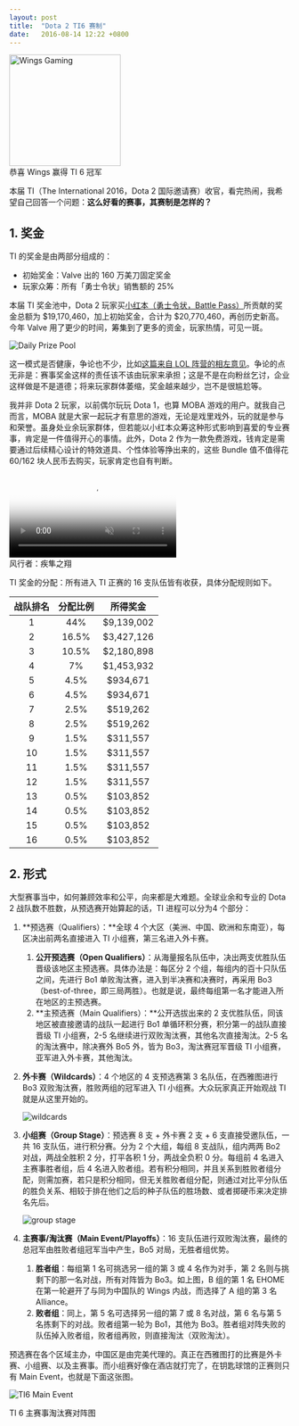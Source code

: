 ```yaml
---
layout: post
title:  "Dota 2 TI6 赛制"
date:   2016-08-14 12:22 +0800
---
```


<img src="/files/2016/08/14/Wings.png" width="200" height="200" alt="Wings Gaming">
<figcaption>恭喜 Wings 赢得 TI 6 冠军</figcaption>

本届 TI（The International 2016，Dota 2 国际邀请赛）收官，看完热闹，我希望自己回答一个问题：**这么好看的赛事，其赛制是怎样的？**

## 1. 奖金

TI 的奖金是由两部分组成的：

- 初始奖金：Valve 出的 160 万美刀固定奖金
- 玩家众筹：所有「勇士令状」销售额的 25%

本届 TI 奖金池中，Dota 2 玩家买[小红本（勇士令状，Battle Pass）]所贡献的奖金总额为 $19,170,460，加上初始奖金，合计为 $20,770,460，再创历史新高。今年 Valve 用了更少的时间，筹集到了更多的资金，玩家热情，可见一斑。

![Daily Prize Pool](/files/2016/08/14/daily-prize-pool.png)

这一模式是否健康，争论也不少，比如[这篇来自 LOL 阵营的相左意见]。争论的点无非是：赛事奖金这样的责任该不该由玩家来承担；这是不是在向粉丝乞讨，企业这样做是不是道德；将来玩家群体萎缩，奖金越来越少，岂不是很尴尬等。

我并非 Dota 2 玩家，以前偶尔玩玩 Dota 1，也算 MOBA 游戏的用户。就我自己而言，MOBA 就是大家一起玩才有意思的游戏，无论是戏里戏外，玩的就是参与和荣誉。虽身处业余玩家群体，但若能以小红本众筹这种形式影响到喜爱的专业赛事，肯定是一件值得开心的事情。此外，Dota 2 作为一款免费游戏，钱肯定是需要通过后续精心设计的特效道具、个性体验等挣出来的，这些 Bundle 值不值得花 60/162 块人民币去购买，玩家肯定也自有判断。

<video muted="" controls poster="http://cdn.dota2.com.cn/apps/dota2/videos/international2016/battle_pass/hero_videos/windranger_ti6_bow.png" loop="" preload="auto">
	<source type="video/mp4" src="http://cdn.dota2.com.cn/apps/dota2/videos/international2016/battle_pass/hero_videos/windranger_ti6_bow.mp4?v=3512705">
	<source type="video/webm" src="http://cdn.dota2.com.cn/apps/dota2/videos/international2016/battle_pass/hero_videos/windranger_ti6_bow.webm?v=3512705">
</video>
<figcaption>风行者：疾隼之翔</figcaption>

TI 奖金的分配：所有进入 TI 正赛的 16 支队伍皆有收获，具体分配规则如下。

| 战队排名 | 分配比例  |    所得奖金    |
| :--: | :---: | :--------: |
|  1   |  44%  | $9,139,002 |
|  2   | 16.5% | $3,427,126 |
|  3   | 10.5% | $2,180,898 |
|  4   |  7%   | $1,453,932 |
|  5   | 4.5%  |  $934,671  |
|  6   | 4.5%  |  $934,671  |
|  7   | 2.5%  |  $519,262  |
|  8   | 2.5%  |  $519,262  |
|  9   | 1.5%  |  $311,557  |
|  10  | 1.5%  |  $311,557  |
|  11  | 1.5%  |  $311,557  |
|  12  | 1.5%  |  $311,557  |
|  13  | 0.5%  |  $103,852  |
|  14  | 0.5%  |  $103,852  |
|  15  | 0.5%  |  $103,852  |
|  16  | 0.5%  |  $103,852  |



## 2. 形式

大型赛事当中，如何兼顾效率和公平，向来都是大难题。全球业余和专业的 Dota 2 战队数不胜数，从预选赛开始算起的话，TI 进程可以分为4 个部分：

1. **预选赛（Qualifiers）：**全球 4 个大区（美洲、中国、欧洲和东南亚），每区决出前两名直接进入 TI 小组赛，第三名进入外卡赛。

   1. **公开预选赛（Open Qualifiers）**：从海量报名队伍中，决出两支优胜队伍晋级该地区主预选赛。具体办法是：每区分 2 个组，每组内的百十只队伍之间，先进行 Bo1 单败淘汰赛，进入到半决赛和决赛时，再采用 Bo3（best-of-three，即三局两胜）。也就是说，最终每组第一名才能进入所在地区的主预选赛。
   2. **主预选赛（Main Qualifiers）：**公开选拔出来的 2 支优胜队伍，同该地区被直接邀请的战队一起进行 Bo1 单循环积分赛，积分第一的战队直接晋级 TI 小组赛，2-5 名继续进行双败淘汰赛，其他名次直接淘汰。2-5 名的淘汰赛中，除决赛外 Bo5 外，皆为 Bo3，淘汰赛冠军晋级 TI 小组赛，亚军进入外卡赛，其他淘汰。

2. **外卡赛（Wildcards）**：4 个地区的 4 支预选赛第 3 名队伍，在西雅图进行 Bo3 双败淘汰赛，胜败两组的冠军进入 TI 小组赛。大众玩家真正开始观战 TI 就是从这里开始的。

   ![wildcards](/files/2016/08/14/wildcards.jpg)

3. **小组赛（Group Stage）**：预选赛 8 支 + 外卡赛 2 支 + 6 支直接受邀队伍，一共 16 支队伍，进行积分赛。分为 2 个大组，每组 8 支战队，组内两两 Bo2 对战，两战全胜积 2 分，打平各积 1 分，两战全负积 0 分。每组前 4 名进入主赛事胜者组，后 4 名进入败者组。若有积分相同，并且关系到胜败者组分配，则需加赛，若只是积分相同，但无关胜败者组分配，则通过对比平分队伍的胜负关系、相较于排在他们之后的种子队伍的胜场数、或者掷硬币来决定排名先后。

   ![group stage](/files/2016/08/14/group-stage.jpg)

4. **主赛事/淘汰赛（Main Event/Playoffs）**：16 支队伍进行双败淘汰赛，最终的总冠军由胜败者组冠军当中产生，Bo5 对局，无胜者组优势。

   1. **胜者组**：每组第 1 名可挑选另一组的第 3 或 4 名作为对手，第 2 名则与挑剩下的那一名对战，所有对阵皆为 Bo3。如上图，B 组的第 1 名 EHOME 在第一轮避开了与同为中国队的 Wings 内战，而选择了 A 组的第 3 名 Alliance。
   2. **败者组**：同上，第 5 名可选择另一组的第 7 或 8 名对战，第 6 名与第 5 名拣剩下的对战。败者组第一轮为 Bo1，其他为 Bo3。胜者组对阵失败的队伍掉入败者组，败者组再败，则直接淘汰（双败淘汰）。

预选赛在各个区域主办，中国区是由完美代理的。真正在西雅图打的比赛是外卡赛、小组赛、以及主赛事。而小组赛好像在酒店就打完了，在钥匙球馆的正赛则只有 Main Event，也就是下面这张图。

![TI6 Main Event](/files/2016/08/14/ti6-main-event.jpg)
<figcaption>TI 6 主赛事淘汰赛对阵图</figcaption>



[小红本（勇士令状，Battle Pass）]: http://www.dota2.com.cn/international/battlepass/
[这篇来自 LOL 阵营的相左意见]: http://venturebeat.com/2014/10/16/the-dangers-of-crowdfunding-those-gigantic-e-sports-prize-pools/